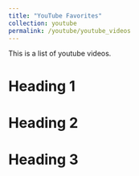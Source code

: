 ```yaml
---
title: "YouTube Favorites"
collection: youtube
permalink: /youtube/youtube_videos
---
```


This is a list of youtube videos.

Heading 1
======

Heading 2
======

Heading 3
======